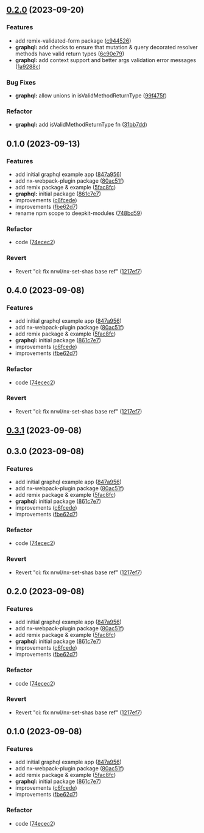 

## [0.2.0](https://github.com/marcus-sa/deepkit-modules/compare/graphql-v0.1.0...graphql-v0.2.0) (2023-09-20)


### Features

* add remix-validated-form package ([c944526](https://github.com/marcus-sa/deepkit-modules/commit/c94452626dc1c12f38db8f50fb018140735db346))
* **graphql:** add checks to ensure that mutation & query decorated resolver methods have valid return types ([6c90e79](https://github.com/marcus-sa/deepkit-modules/commit/6c90e79a449b169a30387dca7e3329c1e7ddb299))
* **graphql:** add context support and better args validation error messages ([1a9288c](https://github.com/marcus-sa/deepkit-modules/commit/1a9288cbb5ae4a078a86f915db8f5600cb08f1f7))


### Bug Fixes

* **graphql:** allow unions in isValidMethodReturnType ([99f475f](https://github.com/marcus-sa/deepkit-modules/commit/99f475ff62653e5f26e171bfe356b6ed6c6b7c86))


### Refactor

* **graphql:** add isValidMethodReturnType fn ([31bb7dd](https://github.com/marcus-sa/deepkit-modules/commit/31bb7dd25ef00aaaca20a7c284868c1a6c254144))

## 0.1.0 (2023-09-13)


### Features

* add initial graphql example app ([847a956](https://github.com/marcus-sa/deepkit-modules/commit/847a9560bf4b20ecd9bcb9cffeaf7240f77baea1))
* add nx-webpack-plugin package ([80ac51f](https://github.com/marcus-sa/deepkit-modules/commit/80ac51f54e6f1b9497d73766daf245da76c525a0))
* add remix package & example ([5fac8fc](https://github.com/marcus-sa/deepkit-modules/commit/5fac8fc365436712bdb5f6b2613b0c4ca9abb730))
* **graphql:** initial package ([861c7e7](https://github.com/marcus-sa/deepkit-modules/commit/861c7e79117ce4b1e936383802e3ce3b872afcf3))
* improvements ([c6fcede](https://github.com/marcus-sa/deepkit-modules/commit/c6fcede69dded2fccd5927ea9969d4966685c7bd))
* improvements ([fbe62d7](https://github.com/marcus-sa/deepkit-modules/commit/fbe62d72d690dbb2df3edff1d3db03e29fefdcb7))
* rename npm scope to deepkit-modules ([748bd59](https://github.com/marcus-sa/deepkit-modules/commit/748bd59bc810a636811811e3d7814c55d584c581))


### Refactor

* code ([74ecec2](https://github.com/marcus-sa/deepkit-modules/commit/74ecec2343c1dd83a95070293fb74d77c22b4872))


### Revert

* Revert "ci: fix nrwl/nx-set-shas base ref" ([1217ef7](https://github.com/marcus-sa/deepkit-modules/commit/1217ef7ced66ba00a6ce05c3b4f6a1b150cc7a84))

## 0.4.0 (2023-09-08)


### Features

* add initial graphql example app ([847a956](https://github.com/marcus-sa/deepkit-community/commit/847a9560bf4b20ecd9bcb9cffeaf7240f77baea1))
* add nx-webpack-plugin package ([80ac51f](https://github.com/marcus-sa/deepkit-community/commit/80ac51f54e6f1b9497d73766daf245da76c525a0))
* add remix package & example ([5fac8fc](https://github.com/marcus-sa/deepkit-community/commit/5fac8fc365436712bdb5f6b2613b0c4ca9abb730))
* **graphql:** initial package ([861c7e7](https://github.com/marcus-sa/deepkit-community/commit/861c7e79117ce4b1e936383802e3ce3b872afcf3))
* improvements ([c6fcede](https://github.com/marcus-sa/deepkit-community/commit/c6fcede69dded2fccd5927ea9969d4966685c7bd))
* improvements ([fbe62d7](https://github.com/marcus-sa/deepkit-community/commit/fbe62d72d690dbb2df3edff1d3db03e29fefdcb7))


### Refactor

* code ([74ecec2](https://github.com/marcus-sa/deepkit-community/commit/74ecec2343c1dd83a95070293fb74d77c22b4872))


### Revert

* Revert "ci: fix nrwl/nx-set-shas base ref" ([1217ef7](https://github.com/marcus-sa/deepkit-community/commit/1217ef7ced66ba00a6ce05c3b4f6a1b150cc7a84))

## [0.3.1](https://github.com/marcus-sa/deepkit-community/compare/graphql-v0.3.0...graphql-v0.3.1) (2023-09-08)

## 0.3.0 (2023-09-08)


### Features

* add initial graphql example app ([847a956](https://github.com/marcus-sa/deepkit-community/commit/847a9560bf4b20ecd9bcb9cffeaf7240f77baea1))
* add nx-webpack-plugin package ([80ac51f](https://github.com/marcus-sa/deepkit-community/commit/80ac51f54e6f1b9497d73766daf245da76c525a0))
* add remix package & example ([5fac8fc](https://github.com/marcus-sa/deepkit-community/commit/5fac8fc365436712bdb5f6b2613b0c4ca9abb730))
* **graphql:** initial package ([861c7e7](https://github.com/marcus-sa/deepkit-community/commit/861c7e79117ce4b1e936383802e3ce3b872afcf3))
* improvements ([c6fcede](https://github.com/marcus-sa/deepkit-community/commit/c6fcede69dded2fccd5927ea9969d4966685c7bd))
* improvements ([fbe62d7](https://github.com/marcus-sa/deepkit-community/commit/fbe62d72d690dbb2df3edff1d3db03e29fefdcb7))


### Refactor

* code ([74ecec2](https://github.com/marcus-sa/deepkit-community/commit/74ecec2343c1dd83a95070293fb74d77c22b4872))


### Revert

* Revert "ci: fix nrwl/nx-set-shas base ref" ([1217ef7](https://github.com/marcus-sa/deepkit-community/commit/1217ef7ced66ba00a6ce05c3b4f6a1b150cc7a84))

## 0.2.0 (2023-09-08)


### Features

* add initial graphql example app ([847a956](https://github.com/marcus-sa/deepkit-community/commit/847a9560bf4b20ecd9bcb9cffeaf7240f77baea1))
* add nx-webpack-plugin package ([80ac51f](https://github.com/marcus-sa/deepkit-community/commit/80ac51f54e6f1b9497d73766daf245da76c525a0))
* add remix package & example ([5fac8fc](https://github.com/marcus-sa/deepkit-community/commit/5fac8fc365436712bdb5f6b2613b0c4ca9abb730))
* **graphql:** initial package ([861c7e7](https://github.com/marcus-sa/deepkit-community/commit/861c7e79117ce4b1e936383802e3ce3b872afcf3))
* improvements ([c6fcede](https://github.com/marcus-sa/deepkit-community/commit/c6fcede69dded2fccd5927ea9969d4966685c7bd))
* improvements ([fbe62d7](https://github.com/marcus-sa/deepkit-community/commit/fbe62d72d690dbb2df3edff1d3db03e29fefdcb7))


### Refactor

* code ([74ecec2](https://github.com/marcus-sa/deepkit-community/commit/74ecec2343c1dd83a95070293fb74d77c22b4872))


### Revert

* Revert "ci: fix nrwl/nx-set-shas base ref" ([1217ef7](https://github.com/marcus-sa/deepkit-community/commit/1217ef7ced66ba00a6ce05c3b4f6a1b150cc7a84))

## 0.1.0 (2023-09-08)


### Features

* add initial graphql example app ([847a956](https://github.com/marcus-sa/deepkitx/commit/847a9560bf4b20ecd9bcb9cffeaf7240f77baea1))
* add nx-webpack-plugin package ([80ac51f](https://github.com/marcus-sa/deepkitx/commit/80ac51f54e6f1b9497d73766daf245da76c525a0))
* add remix package & example ([5fac8fc](https://github.com/marcus-sa/deepkitx/commit/5fac8fc365436712bdb5f6b2613b0c4ca9abb730))
* **graphql:** initial package ([861c7e7](https://github.com/marcus-sa/deepkitx/commit/861c7e79117ce4b1e936383802e3ce3b872afcf3))
* improvements ([c6fcede](https://github.com/marcus-sa/deepkitx/commit/c6fcede69dded2fccd5927ea9969d4966685c7bd))
* improvements ([fbe62d7](https://github.com/marcus-sa/deepkitx/commit/fbe62d72d690dbb2df3edff1d3db03e29fefdcb7))


### Refactor

* code ([74ecec2](https://github.com/marcus-sa/deepkitx/commit/74ecec2343c1dd83a95070293fb74d77c22b4872))